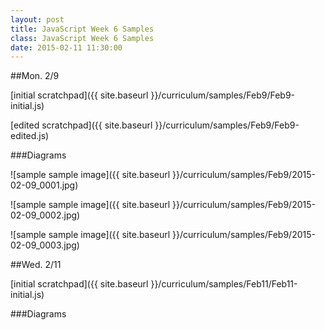 ```yaml
---
layout: post
title: JavaScript Week 6 Samples
class: JavaScript Week 6 Samples
date: 2015-02-11 11:30:00
---
```


##Mon. 2/9

[initial scratchpad]({{ site.baseurl }}/curriculum/samples/Feb9/Feb9-initial.js)

[edited scratchpad]({{ site.baseurl }}/curriculum/samples/Feb9/Feb9-edited.js)


###Diagrams

![sample sample image]({{ site.baseurl }}/curriculum/samples/Feb9/2015-02-09_0001.jpg)

![sample sample image]({{ site.baseurl }}/curriculum/samples/Feb9/2015-02-09_0002.jpg)

![sample sample image]({{ site.baseurl }}/curriculum/samples/Feb9/2015-02-09_0003.jpg)


##Wed. 2/11

[initial scratchpad]({{ site.baseurl }}/curriculum/samples/Feb11/Feb11-initial.js)

###Diagrams
